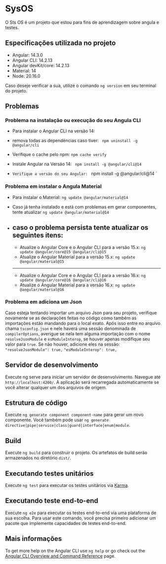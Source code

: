 # SysOS

O Sts OS é um projeto que estou para fins de aprendizagem sobre angula e testes.

## Especificações utilizada no projeto

<ul>
  <li>Angular: 14.3.0</li>
  <li>Angular CLI: 14.2.13</li>
  <li>Angular devKit/core: 14.2.13</li>
  <li>Material: 14</li>
  <li>Node: 20.16.0</li>
</ul>

Caso deseje verificar a sua, utilize o comando `ng version` em seu terminal do projeto.

## Problemas

### Problema na instalação ou execução do seu Angula CLI

* Para instalar o Angular CLI na versão 14:

- remova todas as dependëncias caso tiver:
`  npm uninstall -g @angular/cli `

- Verifique o cache pelo npm:
` npm cache verify `

- Instale Angular na Versáo 14:
` npm install -g @angular/cli@14`

- `Verifique a versáo do seu Angular:
` npm install -g @angular/cli@14 `

### Problema em instalar o Angula Material

* Para instalar o Material:
` ng update @angular/material@14 `

* Caso já tenha instalado e está com problemas em gerar componentes, tente atualizar
` ng update @angular/material@14 `

* caso o problema persista tente atualizar os seguintes itens:
    ---
    * Atualize o Angular Core e o Angular CLI para a versão 15.x:
    `ng update @angular/core@15 @angular/cli@15`
    * Atualize o Angular Material para a versão 15.x:
    `ng update @angular/material@15`
    ---
    * Atualize o Angular Core e o Angular CLI para a versão 16.x:
    `ng update @angular/core@16 @angular/cli@16` 
    * Atualize o Angular Material para a versão 16.x:
    `ng update @angular/material@16`

### Problema em adiciona um Json
Caso esteja tentando importar um arquivo Json para seu projeto, verifique novamente se as declarações feitas no código como também as importações estão mandando para o local exato. Após isso entre no arquivo chama `tsconfig.json` e nele haverá uma sessão denominada de `compilerOptions`, averigue se nela tem alguma importação com o nome `resolveJsonModule` e `esModuleInterop`, se houver apenas modifique seu valor para `true`. Se não houver, adicione eles na sessão:
  `"resolveJsonModule": true,`
  `"esModuleInterop": true,`

## Servidor de desenvolvimento

Execute ng serve para iniciar um servidor de desenvolvimento. Navegue até `http://localhost:4200/`. A aplicação será recarregada automaticamente se você alterar qualquer um dos arquivos de origem.

## Estrutura de código

Execute `ng generate component component-name` para gerar um novo componente. Você também pode usar `ng generate directive|pipe|service|class|guard|interface|enum|module`.

## Build

Execute `ng build` para construir o projeto. Os artefatos de build serão armazenados no diretório `dist/`.

## Executando testes unitários

Execute `ng test` para executar os testes unitários via [Karma](https://karma-runner.github.io).

## Executando teste end-to-end

Execute `ng e2e` para executar os testes end-to-end via uma plataforma de sua escolha. Para usar este comando, você precisa primeiro adicionar um pacote que implemente capacidades de testes end-to-end.

## Mais informações

To get more help on the Angular CLI use `ng help` or go check out the [Angular CLI Overview and Command Reference](https://angular.io/cli) page.
